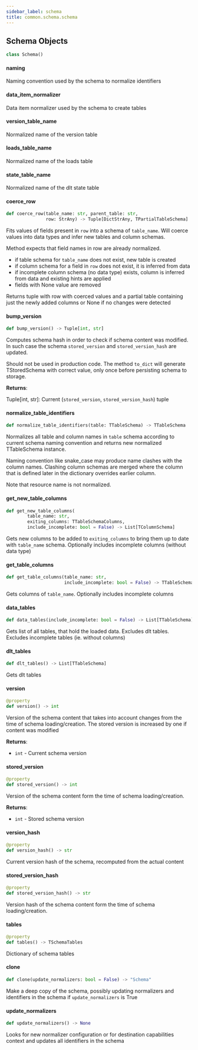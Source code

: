 ```yaml
---
sidebar_label: schema
title: common.schema.schema
---
```


## Schema Objects

```python
class Schema()
```

#### naming

Naming convention used by the schema to normalize identifiers

#### data\_item\_normalizer

Data item normalizer used by the schema to create tables

#### version\_table\_name

Normalized name of the version table

#### loads\_table\_name

Normalized name of the loads table

#### state\_table\_name

Normalized name of the dlt state table

#### coerce\_row

```python
def coerce_row(table_name: str, parent_table: str,
               row: StrAny) -> Tuple[DictStrAny, TPartialTableSchema]
```

Fits values of fields present in `row` into a schema of `table_name`. Will coerce values into data types and infer new tables and column schemas.

Method expects that field names in row are already normalized.
* if table schema for `table_name` does not exist, new table is created
* if column schema for a field in `row` does not exist, it is inferred from data
* if incomplete column schema (no data type) exists, column is inferred from data and existing hints are applied
* fields with None value are removed

Returns tuple with row with coerced values and a partial table containing just the newly added columns or None if no changes were detected

#### bump\_version

```python
def bump_version() -> Tuple[int, str]
```

Computes schema hash in order to check if schema content was modified. In such case the schema ``stored_version`` and ``stored_version_hash`` are updated.

Should not be used in production code. The method ``to_dict`` will generate TStoredSchema with correct value, only once before persisting schema to storage.

**Returns**:

  Tuple[int, str]: Current (``stored_version``, ``stored_version_hash``) tuple

#### normalize\_table\_identifiers

```python
def normalize_table_identifiers(table: TTableSchema) -> TTableSchema
```

Normalizes all table and column names in `table` schema according to current schema naming convention and returns
new normalized TTableSchema instance.

Naming convention like snake_case may produce name clashes with the column names. Clashing column schemas are merged
where the column that is defined later in the dictionary overrides earlier column.

Note that resource name is not normalized.

#### get\_new\_table\_columns

```python
def get_new_table_columns(
        table_name: str,
        exiting_columns: TTableSchemaColumns,
        include_incomplete: bool = False) -> List[TColumnSchema]
```

Gets new columns to be added to `exiting_columns` to bring them up to date with `table_name` schema. Optionally includes incomplete columns (without data type)

#### get\_table\_columns

```python
def get_table_columns(table_name: str,
                      include_incomplete: bool = False) -> TTableSchemaColumns
```

Gets columns of `table_name`. Optionally includes incomplete columns

#### data\_tables

```python
def data_tables(include_incomplete: bool = False) -> List[TTableSchema]
```

Gets list of all tables, that hold the loaded data. Excludes dlt tables. Excludes incomplete tables (ie. without columns)

#### dlt\_tables

```python
def dlt_tables() -> List[TTableSchema]
```

Gets dlt tables

#### version

```python
@property
def version() -> int
```

Version of the schema content that takes into account changes from the time of schema loading/creation.
The stored version is increased by one if content was modified

**Returns**:

- `int` - Current schema version

#### stored\_version

```python
@property
def stored_version() -> int
```

Version of the schema content form the time of schema loading/creation.

**Returns**:

- `int` - Stored schema version

#### version\_hash

```python
@property
def version_hash() -> str
```

Current version hash of the schema, recomputed from the actual content

#### stored\_version\_hash

```python
@property
def stored_version_hash() -> str
```

Version hash of the schema content form the time of schema loading/creation.

#### tables

```python
@property
def tables() -> TSchemaTables
```

Dictionary of schema tables

#### clone

```python
def clone(update_normalizers: bool = False) -> "Schema"
```

Make a deep copy of the schema, possibly updating normalizers and identifiers in the schema if `update_normalizers` is True

#### update\_normalizers

```python
def update_normalizers() -> None
```

Looks for new normalizer configuration or for destination capabilities context and updates all identifiers in the schema

